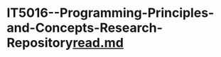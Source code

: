 # IT5016--Programming-Principles-and-Concepts-Research-Repository[read.md](https://github.com/mehakpreetsingh351/IT5016--Programming-Principles-and-Concepts-Research-Repository/files/15004017/read.md)
